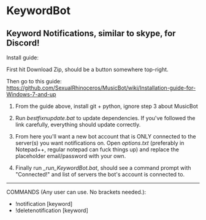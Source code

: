 # KeywordBot
Keyword Notifications, similar to skype, for Discord!
--------------------------
Install guide:

First hit Download Zip, should be a button somewhere top-right.

Then go to this guide: https://github.com/SexualRhinoceros/MusicBot/wiki/Installation-guide-for-Windows-7-and-up

1. From the guide above, install git + python, ignore step 3 about MusicBot

2. Run *bestfixnupdate.bat* to update dependencies. If you've followed the link carefully, everything should update correctly.

3. From here you'll want a new bot account that is ONLY connected to the server(s) you want notifications on.
Open *options.txt* (preferably in Notepad++, regular notepad can fuck things up) and replace the placeholder email/password with your own.

4. Finally run *_run_KeywordBot.bat*, should see a command prompt with "Connected!" and list of servers the bot's account is connected to.

------------------------
COMMANDS (Any user can use. No brackets needed.):
- !notification [keyword]
- !deletenotification [keyword]
